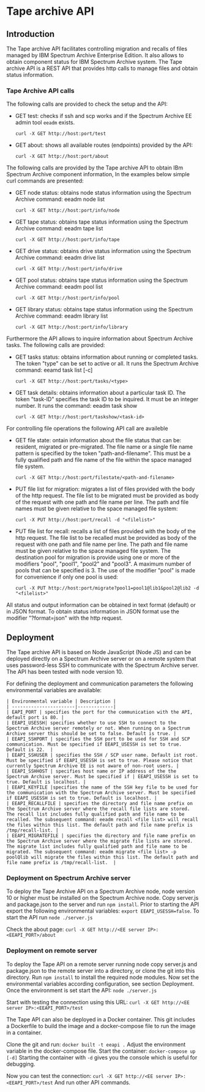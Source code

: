 # Tape archive API

## Introduction
The Tape archive API facilitates controlling migration and recalls of files managed by IBM Spectrum Archive Enterprise Edition. It also allows to obtain component status for IBM Spectrum Archive system. The Tape archive API is a REST API that provides http calls to manage files and obtain status information.


### Tape Archive API calls
The following calls are provided to check the setup and the API:
- GET test: checks if ssh and scp works and if the Spectrum Archive EE admin tool `eeadm` exists.

	`curl -X GET http://host:port/test`

- GET about: shows all available routes (endpoints) provided by the API:

	`curl -X GET http://host:port/about`

The following calls are provided by the Tape archive API to obtain IBm Spectrum Archive component information, In the examples below simple curl commands are presented:
- GET node status: obtains node status information using the Spectrum Archive command: eeadm node list

	`curl -X GET http://host:port/info/node`

- GET tape status: obtains tape status information using the Spectrum Archive command: eeadm tape list

	`curl -X GET http://host:port/info/tape`

- GET drive status: obtains drive status information using the Spectrum Archive command: eeadm drive list

	`curl -X GET http://host:port/info/drive`

- GET pool status: obtains tape status information using the Spectrum Archive command: eeadm pool list

	`curl -X GET http://host:port/info/pool`

- GET library status: obtains tape status information using the Spectrum Archive command: eeadm library list

	`curl -X GET http://host:port/info/library`

Furthermore the API allows to inquire information about Spectrum Archive tasks. The following calls are provided:
- GET tasks status: obtains information about running or completed tasks. The token "type" can be set to active or all. It runs the Spectrum Archive command: eeamd task list [-c]

	`curl -X GET http://host:port/tasks/<type>`

- GET task details: obtains information about a particular task ID. The token "task-ID" specifies the task ID to be inquired. It must be an integer number. It runs the command: eeadm task show <task-id>

	`curl -X GET http://host:port/taskshow/<task-id>`


For controlling file operations the following API call are availeble
- GET file state: ontain information about the file status that can be: resident, migrated or pre-migrated. The file name or a single file name pattern is specified by the token "path-and-filename". This must be a fully qualified path and file name of the file within the space managed file system. 

	`curl -X GET http://host:port/filestate/<path-and-filename>`

- PUT file list for migration: migrates a list of files provided with the body of the http request. The file list to be migrated must be provided as body of the request with one path and file name per line. The path and file names must be given relative to the space managed file system: 

	`curl -X PUT http://host:port/recall -d "<filelist>"`

- PUT file list for recall: recalls a list of files provided with the body of the http request. The file list to be recalled must be provided as body of the request with one path and file name per line. The path and file name must be given relative to the space managed file system. The destination pool for migration is provide using one or more of the modifiers "pool", "pool1", "pool2" and "pool3". A maximum number of pools that can be specified is 3. The use of the modifier "pool" is made for convenience if only one pool is used: 

	`curl -X PUT http://host:port/migrate?pool1=pool1@lib1&pool2@lib2 -d "<filelist>"`


All status and output information can be obtained in text format (default) or in JSON format. To obtain status information in JSON format use the modifier "?format=json" with the http request. 


## Deployment
The Tape archive API is based on Node JavaScript (Node JS) and can be deployed directly on a Spectrum Archive server or on a remote system that uses password-less SSH to communicate with the Spectrum Archive server. The API has been tested with node version 10. 

For defining the deployment and communication parameters the following environmental variables are available:

    | Environmental variable | Description |
	| -----------------------|-------------|
	| EAPI_PORT | specifies the port for the communication with the API, default port is 80. |
	| EEAPI_USESSH| specifies whether to use SSH to connect to the Spectrum Archive server remotely or not. When running on a Spectrum Archive server this should be set to false. Default is true. |
	| EEAPI_SSHPORT | specifies the SSH port to be used for SSH and SCP communication. Must be specified if EEAPI_USESSH is set to true. Default is 22.  |
	| EEAPI_SSHUSER | specifies the SSH / SCP user name. Default ist root. Must be specified if EEAPI_USESSH is set to true. Please notice that currently Spectrum Archive EE is not aware of non-root users. |
	| EEAPI_SSHHOST | specifies host name or IP address of the the Spectrum Archive server. Must be specified if | EEAPI_USESSH is set to true. Default is localhost. |
	| EEAPI_KEYFILE |specifies the name of the SSH key file to be used for the communication with the Spectrum Archive server. Must be specified if EEAPI_USESSH is set to true. Default is localhost. |
	| EEAPI_RECALLFILE | specifies the directory and file name prefix on the Spectrum Archive server where the recall file lists are stored. The recall list includes fully qualified path and file name to be recalled. The subsequent command: eeadm recall <file list> will recall the files within this list. The default path and file name prefix is /tmp/recall-list. |
	| EEAPI_MIGRATEFILE | specifies the directory and file name prefix on the Spectrum Archive server where the migrate file lists are stored. The migrate list includes fully qualified path and file name to be migrated. The subsequent command: eeadm migrate <file list> -p poolQlib will migrate the files within this list. The default path and file name prefix is /tmp/recall-list.  |


### Deployment on Spectrum Archive server 
To deploy the Tape Archive API on a Spectrum Archive node, node version 10 or higher must be installed on the Spectrum Archive node. Copy server.js and package.json to the server and run `npm install`. Prior to starting the API export the following environmental variables: `export EEAPI_USESSH=false`. To start the API run `node ./server.js`

Check the about page: `curl -X GET http://<EE server IP>:<EEAPI_PORT>/about`

### Deployment on remote server
To deploy the Tape API on a remote server running node copy server.js and package.json to the remote server into a directory, or clone the git into this directory. Run `npm install` to install the required node modules. Now set the environmental variables according configuration, see section Deployment. Once the environment is set start the API: `node ./server.js`

Start with testing the connection using this URL: `curl -X GET http://<EE server IP>:<EEAPI_PORT>/test`

The Tape API can also be deployed in a Docker container. This git includes a Dockerfile to build the image and a docker-compose file to run the image in a container. 

Clone the git and run: `docker built -t eeapi .`
Adjust the environment variable in the docker-compose file.
Start the container: `docker-compose up [-d]` Starting the container with `-d` gives you the console which is useful for debugging. 

Now you can test the connection: `curl -X GET http://<EE server IP>:<EEAPI_PORT>/test`
And run other API commands.
